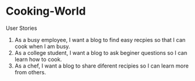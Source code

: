 # Cooking-World

User Stories

1. As a busy employee, I want a blog to find easy recpies so that I can cook when I am busy.
2. As a college student, I want a blog to ask beginer questions so I can learn how to cook.
3. As a chef, I want a blog to share diferent recipies so I can learn more from others.
